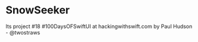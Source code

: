 # SnowSeeker

Its project #18 #100DaysOFSwiftUI at hackingwithswift.com by Paul Hudson - @twostraws
